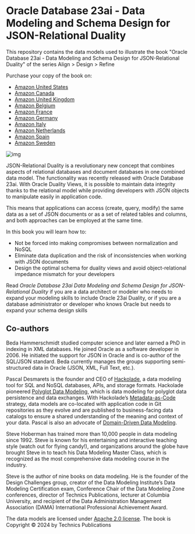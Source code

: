 # Oracle Database 23ai - Data Modeling and Schema Design for JSON-Relational Duality

This repository contains the data models used to illustrate the book "Oracle Database 23ai - Data Modeling and Schema Design for JSON-Relational Duality" of the series Align > Design > Refine 

Purchase your copy of the book on: 

- [Amazon United States](https://www.amazon.com/dp/B0DCHB819Q?tag=hackolade02-20)
- [Amazon Canada](https://www.amazon.ca/B0DCHB819Q?tag=hackolade02-20)
- [Amazon United Kingdom](https://www.amazon.co.uk/B0DCHB819Q?tag=hackolade02-20)
- [Amazon Belgium](https://www.amazon.com.be/B0DCHB819Q?tag=hackolade02-20)
- [Amazon France](https://www.amazon.fr/B0DCHB819Q?tag=hackolade02-20)
- [Amazon Germany](https://www.amazon.de/B0DCHB819Q?tag=hackolade02-20)
- [Amazon Italy](https://www.amazon.it/B0DCHB819Q?tag=hackolade02-20)
- [Amazon Netherlands](https://www.amazon.nl/B0DCHB819Q?tag=hackolade02-20)
- [Amazon Spain](https://www.amazon.es/B0DCHB819Q?tag=hackolade02-20)
- [Amazon Sweden](https://www.amazon.se/B0DCHB819Q?tag=hackolade02-20)

![img](https://m.media-amazon.com/images/I/81IsMiGRYNL._SY466_.jpg)

JSON-Relational Duality is a revolutionary new concept that combines aspects of relational databases and document databases in one combined data model. The functionality was recently released with Oracle Database 23ai. With Oracle Duality Views, it is possible to maintain data integrity thanks to the relational model while providing developers with JSON objects to manipulate easily in application code.

This means that applications can access (create, query, modify) the same data as a set of JSON documents or as a set of related tables and columns, and both approaches can be employed at the same time.

In this book you will learn how to:

- Not be forced into making compromises between normalization and NoSQL
- Eliminate data duplication and the risk of inconsistencies when working with JSON documents
- Design the optimal schema for duality views and avoid object-relational impedance mismatch for your developers

Read *Oracle Database 23ai Data Modeling and Schema Design for JSON-Relational Duality* if you are a data architect or modeler who needs to expand your modeling skills to include Oracle 23ai Duality, or if you are a database administrator or developer who knows Oracle but needs to expand your schema design skills



## Co-authors

Beda Hammerschmidt studied computer science and later earned a PhD in indexing in XML databases. He joined Oracle as a software developer in 2006. He initiated the support for JSON in Oracle and is co-author of the SQL/JSON standard. Beda currently manages the groups supporting semi-structured data in Oracle (JSON, XML, Full Text, etc.).

Pascal Desmarets is the founder and CEO of [Hackolade](https://hackolade.com), a data modeling tool for SQL and NoSQL databases, APIs, and storage formats. Hackolade pioneered [Polyglot Data Modeling](https://hackolade.com/polyglot-data-modeling.html), which is data modeling for polyglot data persistence and data exchanges. With Hackolade’s [Metadata-as-Code](https://hackolade.com/metadata-as-code.html) strategy, data models are co-located with application code in Git repositories as they evolve and are published to business-facing data catalogs to ensure a shared understanding of the meaning and context of your data.  Pascal is also an advocate of [Domain-Driven Data Modeling](https://hackolade.com/domain-driven-data-modeling.html).

Steve Hoberman has trained more than 10,000 people in data modeling since 1992. Steve is known for his entertaining and interactive teaching style (watch out for flying candy!), and organizations around the globe have brought Steve in to teach his Data Modeling Master Class, which is recognized as the most comprehensive data modeling course in the industry.

Steve is the author of nine books on data modeling. He is the founder of the Design Challenges group, creator of the Data Modeling Institute’s Data Modeling Certification exam, Conference Chair of the Data Modeling Zone conferences, director of Technics Publications, lecturer at Columbia University, and recipient of the Data Administration Management Association (DAMA) International Professional Achievement Award.



The data models are licensed under [Apache 2.0 license](https://github.com/hackolade/books/blob/main/LICENSE).
The book is Copyright © 2024 by Technics Publications
